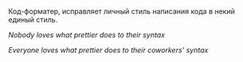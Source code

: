 Код-форматер, исправляет личный стиль написания кода в некий единый стиль.

*Nobody loves what prettier does to their syntax*

*Everyone loves what prettier does to their coworkers' syntax*